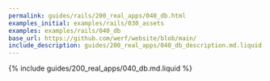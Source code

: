 ```yaml
---
permalink: guides/rails/200_real_apps/040_db.html
examples_initial: examples/rails/030_assets
examples: examples/rails/040_db
base_url: https://github.com/werf/website/blob/main/
include_description: guides/200_real_apps/040_db_description.md.liquid
---
```


{% include guides/200_real_apps/040_db.md.liquid %}
